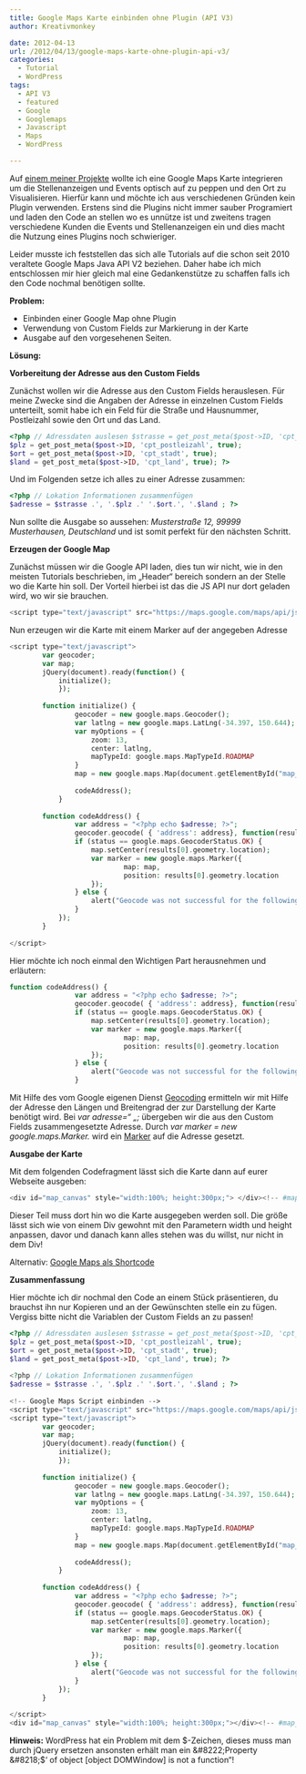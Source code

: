 ```yaml
---
title: Google Maps Karte einbinden ohne Plugin (API V3)
author: Kreativmonkey

date: 2012-04-13
url: /2012/04/13/google-maps-karte-ohne-plugin-api-v3/
categories:
  - Tutorial
  - WordPress
tags:
  - API V3
  - featured
  - Google
  - Googlemaps
  - Javascript
  - Maps
  - WordPress

---
```

Auf [einem meiner Projekte][1] wollte ich eine Google Maps Karte integrieren um die Stellenanzeigen und Events optisch auf zu peppen und den Ort zu Visualisieren. Hierfür kann und möchte ich aus verschiedenen Gründen kein Plugin verwenden. Erstens sind die Plugins nicht immer sauber Programiert und laden den Code an stellen wo es unnütze ist und zweitens tragen verschiedene Kunden die Events und Stellenanzeigen ein und dies macht die Nutzung eines Plugins noch schwieriger.

Leider musste ich feststellen das sich alle Tutorials auf die schon seit 2010 veraltete Google Maps Java API V2 beziehen. Daher habe ich mich entschlossen mir hier gleich mal eine Gedankenstütze zu schaffen falls ich den Code nochmal benötigen sollte.
  
<!--more-->

**Problem:**

  * Einbinden einer Google Map ohne Plugin
  * Verwendung von Custom Fields zur Markierung in der Karte
  * Ausgabe auf den vorgesehenen Seiten.

**Lösung:**

**Vorbereitung der Adresse aus den Custom Fields**
  
Zunächst wollen wir die Adresse aus den Custom Fields herauslesen. Für meine Zwecke sind die Angaben der Adresse in einzelnen Custom Fields unterteilt, somit habe ich ein Feld für die Straße und Hausnummer, Postleizahl sowie den Ort und das Land.

```php
<?php // Adressdaten auslesen $strasse = get_post_meta($post->ID, 'cpt_strasse_nr', true);
$plz = get_post_meta($post->ID, 'cpt_postleizahl', true);
$ort = get_post_meta($post->ID, 'cpt_stadt', true);
$land = get_post_meta($post->ID, 'cpt_land', true); ?>
```

Und im Folgenden setze ich alles zu einer Adresse zusammen:

```php
<?php // Lokation Informationen zusammenfügen 
$adresse = $strasse .', '.$plz .' '.$ort.', '.$land ; ?>
```

Nun sollte die Ausgabe so aussehen: _Musterstraße 12, 99999 Musterhausen, Deutschland_ und ist somit perfekt für den nächsten Schritt.

**Erzeugen der Google Map**
  
Zunächst müssen wir die Google API laden, dies tun wir nicht, wie in den meisten Tutorials beschrieben, im &#8222;Header&#8220; bereich sondern an der Stelle wo die Karte hin soll. Der Vorteil hierbei ist das die JS API nur dort geladen wird, wo wir sie brauchen.

```php
<script type="text/javascript" src="https://maps.google.com/maps/api/js?sensor=false"></script>
```

Nun erzeugen wir die Karte mit einem Marker auf der angegeben Adresse

```php
<script type="text/javascript">
		var geocoder;
  		var map;
		jQuery(document).ready(function() {
 			initialize();
			}); 
 
  		function initialize() {
    			geocoder = new google.maps.Geocoder();
    			var latlng = new google.maps.LatLng(-34.397, 150.644);
    			var myOptions = {
      				zoom: 13,
      				center: latlng,
      				mapTypeId: google.maps.MapTypeId.ROADMAP
    			}
    			map = new google.maps.Map(document.getElementById("map_canvas"), myOptions);
 
    			codeAddress();
  			}
 
		function codeAddress() {
    			var address = "<?php echo $adresse; ?>";
    			geocoder.geocode( { 'address': address}, function(results, status) {
      			if (status == google.maps.GeocoderStatus.OK) {
        			map.setCenter(results[0].geometry.location);
        			var marker = new google.maps.Marker({
            				map: map,
            				position: results[0].geometry.location
        			});
      			} else {
        			alert("Geocode was not successful for the following reason: " + status);
      			}
    		});
  		}
 
</script>
```

Hier möchte ich noch einmal den Wichtigen Part herausnehmen und erläutern:

```php
function codeAddress() {
    			var address = "<?php echo $adresse; ?>";
    			geocoder.geocode( { 'address': address}, function(results, status) {
      			if (status == google.maps.GeocoderStatus.OK) {
        			map.setCenter(results[0].geometry.location);
        			var marker = new google.maps.Marker({
            				map: map,
            				position: results[0].geometry.location
        			});
      			} else {
        			alert("Geocode was not successful for the following reason: " + status);
      			}
```

Mit Hilfe des vom Google eigenen Dienst [Geocoding][2] ermitteln wir mit Hilfe der Adresse den Längen und Breitengrad der zur Darstellung der Karte benötigt wird. Bei _var adresse=&#8220; &#8222;;_ übergeben wir die aus den Custom Fields zusammengesetzte Adresse. Durch _var marker = new google.maps.Marker._ wird ein [Marker][3] auf die Adresse gesetzt.

**Ausgabe der Karte**
  
Mit dem folgenden Codefragment lässt sich die Karte dann auf eurer Webseite ausgeben:

```php
<div id="map_canvas" style="width:100%; height:300px;"> </div><!-- #map_canvas -->
```

Dieser Teil muss dort hin wo die Karte ausgegeben werden soll. Die größe lässt sich wie von einem Div gewohnt mit den Parametern width und height anpassen, davor und danach kann alles stehen was du willst, nur nicht in dem Div!
  
Alternativ: [Google Maps als Shortcode][4]

**Zusammenfassung**
  
Hier möchte ich dir nochmal den Code an einem Stück präsentieren, du brauchst ihn nur Kopieren und an der Gewünschten stelle ein zu fügen. Vergiss bitte nicht die Variablen der Custom Fields an zu passen!

```php
<?php // Adressdaten auslesen $strasse = get_post_meta($post->ID, 'cpt_strasse_nr', true);
$plz = get_post_meta($post->ID, 'cpt_postleizahl', true);
$ort = get_post_meta($post->ID, 'cpt_stadt', true);
$land = get_post_meta($post->ID, 'cpt_land', true); ?>
 
<?php // Lokation Informationen zusammenfügen 	
$adresse = $strasse .', '.$plz .' '.$ort.', '.$land ; ?>
 
<!-- Google Maps Script einbinden -->
<script type="text/javascript" src="https://maps.google.com/maps/api/js?sensor=false"></script>
<script type="text/javascript">
		var geocoder;
  		var map;
		jQuery(document).ready(function() {
 			initialize();
			}); 
 
  		function initialize() {
    			geocoder = new google.maps.Geocoder();
    			var latlng = new google.maps.LatLng(-34.397, 150.644);
    			var myOptions = {
      				zoom: 13,
      				center: latlng,
      				mapTypeId: google.maps.MapTypeId.ROADMAP
    			}
    			map = new google.maps.Map(document.getElementById("map_canvas"), myOptions);
 
    			codeAddress();
  			}
 
		function codeAddress() {
    			var address = "<?php echo $adresse; ?>";
    			geocoder.geocode( { 'address': address}, function(results, status) {
      			if (status == google.maps.GeocoderStatus.OK) {
        			map.setCenter(results[0].geometry.location);
        			var marker = new google.maps.Marker({
            				map: map,
            				position: results[0].geometry.location
        			});
      			} else {
        			alert("Geocode was not successful for the following reason: " + status);
      			}
    		});
  		}
 
</script>
<div id="map_canvas" style="width:100%; height:300px;"></div><!-- #map_canvas -->
```

**Hinweis:** WordPress hat ein Problem mit dem $-Zeichen, dieses muss man durch jQuery ersetzen ansonsten erhält man ein &#8222;Property &#8218;$&#8216; of object [object DOMWindow] is not a function&#8220;!

 [1]: http://www.mta-r.de/events/
 [2]: https://developers.google.com/maps/documentation/javascript/geocoding
 [3]: https://developers.google.com/maps/documentation/javascript/overlays#Markers
 [4]: http://wpschnipsel.de/2012/07/23/google-maps-shortcode-mit-api-3/
